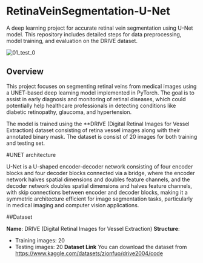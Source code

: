 # RetinaVeinSegmentation-U-Net
A deep learning project for accurate retinal vein segmentation using U-Net model. This repository includes detailed steps for data preprocessing, model training, and evaluation on the DRIVE dataset. 

![01_test_0](https://github.com/user-attachments/assets/ef79dad7-2286-4f45-9a01-7188ace317dd)




## Overview

This project focuses on segmenting retinal veins from medical images using a UNET-based deep learning model implemented in PyTorch. The goal is to assist in early diagnosis and monitoring of retinal diseases, which could potentially help healthcare professionals in detecting conditions like diabetic retinopathy, glaucoma, and hypertension.

The model is trained using the **DRIVE (Digital Retinal Images for Vessel Extraction) dataset consisting of retina vessel images along with their annotated binary mask. The dataset is consist of 20 images for both training and testing set.



#UNET architecture 

U-Net is a U-shaped encoder-decoder network consisting of four encoder blocks and four decoder blocks connected via a bridge, where the encoder network halves spatial dimensions and doubles feature channels, and the decoder network doubles spatial dimensions and halves feature channels, with skip connections between encoder and decoder blocks, making it a symmetric architecture efficient for image segmentation tasks, particularly in medical imaging and computer vision applications.




##Dataset

**Name**: DRIVE (Digital Retinal Images for Vessel Extraction)
**Structure**: 
  - Training images: 20
  - Testing images: 20
**Dataset Link** You can download the dataset from https://www.kaggle.com/datasets/zionfuo/drive2004/code






